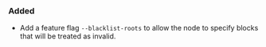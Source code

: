 ### Added

- Add a feature flag `--blacklist-roots` to allow the node to specify blocks that will be treated as invalid. 
